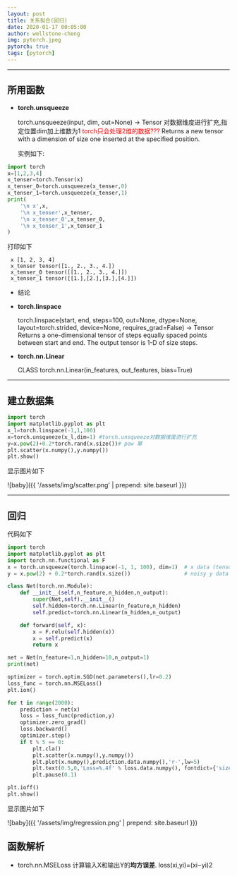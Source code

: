 ```yaml
---
layout: post
title: 关系拟合(回归)
date: 2020-01-17 00:05:00
author: wellstone-cheng
img: pytorch.jpeg
pytorch: true
tags: [pytorch]
---
```

---
## 所用函数

- **torch.unsqueeze**
  
  torch.unsqueeze(input, dim, out=None) → Tensor
  对数据维度进行扩充,指定位置dim加上维数为1
  <font color='red'> torch只会处理2维的数据??? </font>
  Returns a new tensor with a dimension of size one inserted at the specified position.

  实例如下:

``` python
import torch
x=[1,2,3,4]
x_tenser=torch.Tensor(x)
x_tenser_0=torch.unsqueeze(x_tenser,0)
x_tenser_1=torch.unsqueeze(x_tenser,1)
print(
    '\n x',x,
    '\n x_tenser',x_tenser,
    '\n x_tenser_0',x_tenser_0,
    '\n x_tenser_1',x_tenser_1
)
```
打印如下
```shell
 x [1, 2, 3, 4] 
 x_tenser tensor([1., 2., 3., 4.]) 
 x_tenser_0 tensor([[1., 2., 3., 4.]]) 
 x_tenser_1 tensor([[1.],[2.],[3.],[4.]])
```
* 结论
  
- **torch.linspace**

  torch.linspace(start, end, steps=100, out=None, dtype=None, layout=torch.strided, device=None, requires_grad=False) → Tensor
  Returns a one-dimensional tensor of steps equally spaced points between start and end.
The output tensor is 1-D of size steps.

- **torch.nn.Linear**

  CLASS torch.nn.Linear(in_features, out_features, bias=True)

---

## 建立数据集
``` python
import torch
import matplotlib.pyplot as plt
x_l=torch.linspace(-1,1,100)
x=torch.unsqueeze(x_l,dim=1) #torch.unsqueeze对数据维度进行扩充
y=x.pow(2)+0.2*torch.rand(x.size())# pow 幂
plt.scatter(x.numpy(),y.numpy())
plt.show()
```
显示图片如下


![baby]({{ '/assets/img/scatter.png' | prepend: site.baseurl }})

---
## 回归

代码如下

``` python
import torch
import matplotlib.pyplot as plt
import torch.nn.functional as F
x = torch.unsqueeze(torch.linspace(-1, 1, 100), dim=1)  # x data (tensor), shape=(100, 1)
y = x.pow(2) + 0.2*torch.rand(x.size())                 # noisy y data (tensor), shape=(100, 1)

class Net(torch.nn.Module):
    def __init__(self,n_feature,n_hidden,n_output):
        super(Net,self).__init__()
        self.hidden=torch.nn.Linear(n_feature,n_hidden)
        self.predict=torch.nn.Linear(n_hidden,n_output)

    def forward(self, x):
        x = F.relu(self.hidden(x))
        x = self.predict(x)
        return x

net = Net(n_feature=1,n_hidden=10,n_output=1)
print(net)

optimizer = torch.optim.SGD(net.parameters(),lr=0.2)
loss_func = torch.nn.MSELoss()
plt.ion()

for t in range(2000):
    prediction = net(x)
    loss = loss_func(prediction,y)
    optimizer.zero_grad()
    loss.backward()
    optimizer.step()
    if t % 5 == 0:
        plt.cla()
        plt.scatter(x.numpy(),y.numpy())
        plt.plot(x.numpy(),prediction.data.numpy(),'r-',lw=5)
        plt.text(0.5,0,'Loss=%.4f' % loss.data.numpy(), fontdict={'size': 20, 'color':  'red'})
        plt.pause(0.1)

plt.ioff()
plt.show()
```
显示图片如下

![baby]({{ '/assets/img/regression.png' | prepend: site.baseurl }})

## 函数解析
* torch.nn.MSELoss
计算输入X和输出Y的**均方误差**.
loss(xi,yi)=(xi−yi)2
